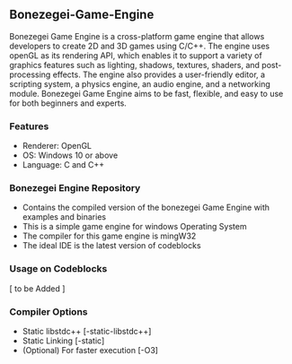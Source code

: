 ## Bonezegei-Game-Engine
Bonezegei Game Engine is a cross-platform game engine that allows developers to create 2D and 3D games using C/C++. The engine uses openGL as its rendering API, which enables it to support a variety of graphics features such as lighting, shadows, textures, shaders, and post-processing effects. The engine also provides a user-friendly editor, a scripting system, a physics engine, an audio engine, and a networking module. Bonezegei Game Engine aims to be fast, flexible, and easy to use for both beginners and experts.

### Features
* Renderer: OpenGL 
* OS: Windows 10 or above
* Language: C and C++

### Bonezegei Engine Repository 
* Contains the compiled version of the bonezegei Game Engine with examples and binaries
* This is a simple game engine for windows Operating System
* The compiler for this game engine is mingW32 
* The ideal IDE is the latest version of codeblocks

### Usage on Codeblocks
[ to be Added ]

### Compiler Options
* Static libstdc++ [-static-libstdc++]
* Static Linking [-static]
* (Optional) For faster execution [-O3]
